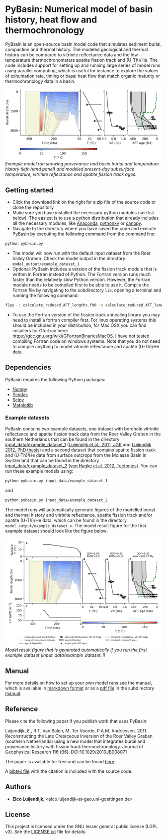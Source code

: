 # PyBasin: Numerical model of basin history, heat flow and thermochronology

PyBasin is an open-source basin model code that simulates sediment burial, compaction and thermal history. The modeled geological and thermal history can be compared to vitrinite reflectance data and the low-temperature thermochronometers apatite fission track and (U-Th)/He. The code includes support for setting up and running large series of model runs using parallel computing, which is useful for instance to explore the values of exhumation rate, timing or basal heat flow that match organic maturity or thermochronology data in a basin. 

![Example model run showing burial and temperature history (left-hand panel) and modeled present-day subsurface temperature, vitrinite reflectance and apatite fission track ages.](manual/fig/model_example_1_simple_smaller.png)
*Example model run showing provenance and basin burial and temperature history (left-hand panel) and modeled present-day subsurface temperature, vitrinite reflectance and apatite fission track ages.*


## Getting started

* Click the download link on the right for a zip file of the source code or clone the repository
* Make sure you have installed the necessary python modules (see list below). The easiest is to use a python distribution that already includes all the necessary modules, like [Anaconda](https://www.continuum.io/downloads), [pythonxy](https://code.google.com/p/pythonxy/) or [canopy](https://www.enthought.com/products/canopy/).
* Navigate to the directory where you have saved the code and execute PyBasin by executing the following command from the command line:

````sh
python pybasin.py
````
	

* The model will now run with the default input dataset from the Roer Valley Graben. Check the model output in the directory ``model_output/example_dataset_1``
* Optional: PyBasin includes a version of the fission track module that is written in Fortran instead of Python. The Fortran version runs much faster than the relatively slow Python version. However, the Fortran module needs to be compiled first to be able to use it. Compile the Fortran file by navigating to the subdirectory ``lib``, opening a terminal and running the following command:

````sh
f2py -c calculate_reduced_AFT_lengths.f90 -m calculate_reduced_AFT_lengths
````
	

* To use the Fortran version of the fission track annealing library you may need to install a fortran compiler first. For linux operating systems this should be included in your distribution, for Mac OSX you can find installers for Gfortran here: https://gcc.gnu.org/wiki/GFortranBinariesMacOS. I have not tested compiling Fortran code on windows systems. Note that you do not need to compile anything to model vitrinite reflectance and apatite (U-Th)/He data.


## Dependencies

PyBasin requires the following Python packages:

- [Numpy](http://www.numpy.org/)
- [Pandas](https://pandas.pydata.org/)
- [Scipy](https://www.scipy.org/)
- [Matplotlib](https://matplotlib.org/)


### Example datasets

PyBasin contains two example datasets, one dataset with borehole vitrinite reflectance and apatite fission track data from the Roer Valley Graben in the southern Netherlands that can be found in the directory [input_data/example_dataset_1](input_data/example_dataset_1) ([Luijendijk et al., 2011, JGR](https://agupubs.onlinelibrary.wiley.com/doi/10.1029/2010JB008071) and [Luijendijk 2012, PhD thesis](http://hdl.handle.net/1871/35433)) and a second dataset that contains apatite fission track and (U-Th)/He data from surface outcrops from the Molasse Basin in Switzerland that can be found in the directory [input_data/example_dataset_2](input_data/example_dataset_2) ([von Hagke et al. 2012, Tectonics](http://doi.wiley.com/10.1029/2011TC003078)). You can run these example models using:

````sh
python pybasin.py input_data/example_dataset_1
````
and
````sh
python pybasin.py input_data/example_dataset_2
````

The model runs will automatically generate figures of the modelled burial and thermal history and vitrinite reflectance, apatite fission track and/or apatite (U-Th)/He data, which can be found in the directory ``model_output/example_dataset_x``. The model result figure for the first example dataset should look like the figure below:

![](manual/fig/model_example_1_smaller.png)
*Model result figure that is generated automatically if you run the first example dataset (input_data/example_dataset_1)*


## Manual

For more details on how to set up your own model runs see the manual, which is available in [markdown format](manual/PyBasin_manual.md) or as a [pdf file](PyBasin_manual.pdf) in the subdirectory [manual](manual). 


## Reference

Please cite the following paper if you publish work that uses PyBasin:

Luijendijk, E., R.T. Van Balen, M. Ter Voorde, P.A.M. Andriessen. 2011. Reconstructing the Late Cretaceous inversion of the Roer Valley Graben (southern Netherlands) using a new model that integrates burial and provenance history with fission track thermochronology. Journal of Geophysical Research 116 (B6). DOI:10.1029/2010JB008071 

The paper is available for free and can be found [here](https://agupubs.onlinelibrary.wiley.com/doi/full/10.1029/2010JB008071).

A [bibtex file](references/10.1029%2F2010JB008071.bib) with the citation is included with the source code. 



## Authors
* **Elco Luijendijk**, <elco.luijendijk-at-geo.uni-goettingen.de>

## License
This project is licensed under the GNU lesser general public license (LGPL v3). See the [LICENSE.txt](LICENSE.txt) file for details.
